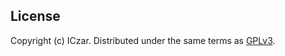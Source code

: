 ## License

Copyright (c) ICzar.  Distributed under the same terms as
[GPLv3](https://www.gnu.org/licenses/gpl-3.0.en.html).
